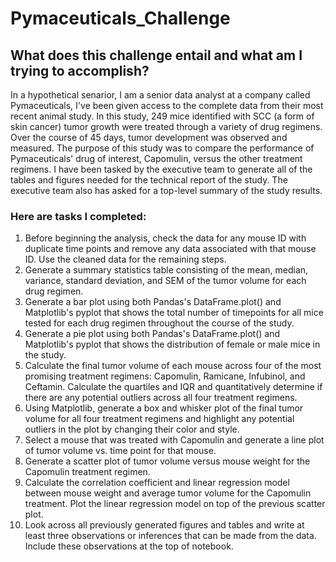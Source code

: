 # Pymaceuticals_Challenge
## What does this challenge entail and what am I trying to accomplish?

In a hypothetical senarior, I am a senior data analyst at a company called Pymaceuticals, I've been given access to the complete data from their most recent animal study. In this study, 249 mice identified with SCC (a form of skin cancer) tumor growth were treated through a variety of drug regimens. Over the course of 45 days, tumor development was observed and measured. The purpose of this study was to compare the performance of Pymaceuticals' drug of interest, Capomulin, versus the other treatment regimens. I have been tasked by the executive team to generate all of the tables and figures needed for the technical report of the study. The executive team also has asked for a top-level summary of the study results.

### Here are tasks I completed:

1. Before beginning the analysis, check the data for any mouse ID with duplicate time points and remove any data associated with that mouse ID. Use the cleaned data for the remaining steps.
2. Generate a summary statistics table consisting of the mean, median, variance, standard deviation, and SEM of the tumor volume for each drug regimen.
3. Generate a bar plot using both Pandas's DataFrame.plot() and Matplotlib's pyplot that shows the total number of timepoints for all mice tested for each drug regimen throughout the course of the study.
4. Generate a pie plot using both Pandas's DataFrame.plot() and Matplotlib's pyplot that shows the distribution of female or male mice in the study.
5. Calculate the final tumor volume of each mouse across four of the most promising treatment regimens: Capomulin, Ramicane, Infubinol, and Ceftamin. Calculate the quartiles and IQR and quantitatively determine if there are any potential outliers across all four treatment regimens.
6. Using Matplotlib, generate a box and whisker plot of the final tumor volume for all four treatment regimens and highlight any potential outliers in the plot by changing their color and style.
7. Select a mouse that was treated with Capomulin and generate a line plot of tumor volume vs. time point for that mouse.
8. Generate a scatter plot of tumor volume versus mouse weight for the Capomulin treatment regimen.
9. Calculate the correlation coefficient and linear regression model between mouse weight and average tumor volume for the Capomulin treatment. Plot the linear regression model on top of the previous scatter plot.
10. Look across all previously generated figures and tables and write at least three observations or inferences that can be made from the data. Include these observations at the top of notebook.
